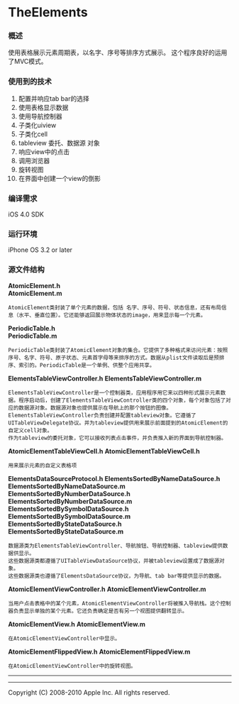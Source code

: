 # TheElements

### 概述

使用表格展示元素周期表，以名字、序号等排序方式展示。
这个程序良好的运用了MVC模式。

### 使用到的技术

1. 配置并响应tab bar的选择
2. 使用表格显示数据
3. 使用导航控制器
4. 子类化uiview
5. 子类化cell
6. tableview 委托、数据源 对象
7. 响应view中的点击
8. 调用浏览器
9. 旋转视图
10. 在界面中创建一个view的倒影

### 编译需求
iOS 4.0 SDK
### 运行环境
iPhone OS 3.2 or later
### 源文件结构


**AtomicElement.h**    
**AtomicElement.m**
	
	AtomicElement类封装了单个元素的数据，包括 名字、序号、符号、状态信息，还有布局信息（水平、垂直位置）。它还能够返回展示物体状态的image，用来显示每一个元素。
	
**PeriodicTable.h**      
**PeriodicTable.m**
	
	PeriodicTable类封装了AtomicElement对象的集合。它提供了多种格式来访问元素：按照序号、名字、符号、原子状态、元素首字母等来排序的方式。数据从plist文件读取后是预排序、索引的。PeriodicTable是一个单例、供整个应用共享。

**ElementsTableViewController.h**
**ElementsTableViewController.m**

	ElementsTableViewController是一个控制器类，应用程序用它来以四种形式展示元素数据。程序启动后，创建了ElementsTableViewController类的四个对象，每个对象包括了对应的数据源对象。数据源对象也提供展示在导航上的那个按钮的图像。
	ElementsTableViewController负责创建并配置tableview对象。它遵循了UITableViewDelegate协议。并为tableview提供用来展示前面提到的AtomicElement的自定义cell对象。
	作为tableview的委托对象，它可以接收列表点击事件，并负责推入新的界面到导航控制器。

**AtomicElementTableViewCell.h**
**AtomicElementTableViewCell.h**
	
	用来展示元素的自定义表格项

**ElementsDataSourceProtocol.h**
**ElementsSortedByNameDataSource.h**
**ElementsSortedByNameDataSource.m**
**ElementsSortedByNumberDataSource.h**
**ElementsSortedByNumberDataSource.m**
**ElementsSortedBySymbolDataSource.h**
**ElementsSortedBySymbolDataSource.m**
**ElementsSortedByStateDataSource.h**
**ElementsSortedByStateDataSource.m**

	数据源类为ElementsTableViewController、导航按钮、导航控制器、tableview提供数据供显示。
	这些数据源类都遵循了UITableViewDataSource协议，并被tableview设置成了数据源对象。
	这些数据源类也遵循了ElementsDataSource协议，为导航、tab bar等提供显示的数据。

**AtomicElementViewController.h**
**AtomicElementViewController.m**
	
	当用户点击表格中的某个元素，AtomicElementViewController将被推入导航栈。这个控制器负责显示单独的某个元素。它还负责确定是否有另一个视图提供翻转显示。

**AtomicElementView.h**
**AtomicElementView.m**

	在AtomicElementViewController中显示。
	
**AtomicElementFlippedView.h**
**AtomicElementFlippedView.m**
	
	在AtomicElementViewController中的旋转视图。   
	     
	        
	              
***
***
Copyright (C) 2008-2010 Apple Inc. All rights reserved.
